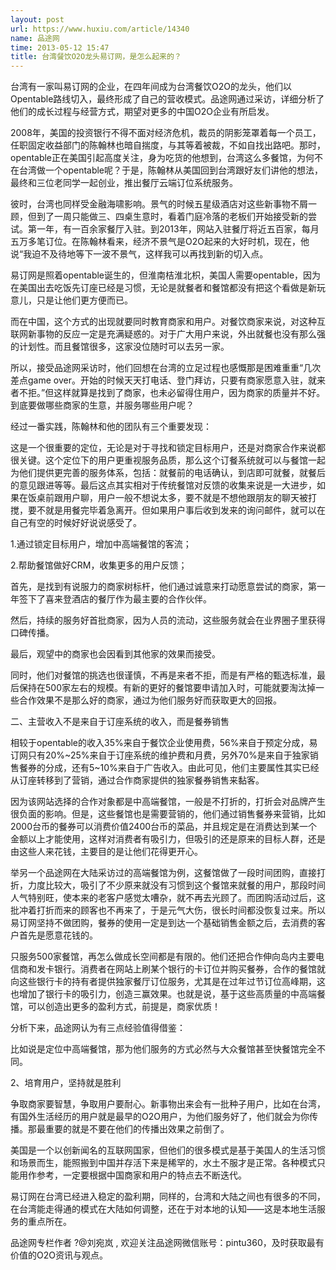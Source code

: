 ```yaml
---
layout: post
url: https://www.huxiu.com/article/14340
name: 品途网
time: 2013-05-12 15:47
title: 台湾餐饮O2O龙头易订网，是怎么起来的？
---
```

台湾有一家叫易订网的企业，在四年间成为台湾餐饮O2O的龙头，他们以Opentable路线切入，最终形成了自己的营收模式。品途网通过采访，详细分析了他们的成长过程与经营方式，期望对更多的中国O2O企业有所启发。

2008年，美国的投资银行不得不面对经济危机，裁员的阴影笼罩着每一个员工，任职固定收益部门的陈翰林也暗自揣度，与其等着被裁，不如自找出路吧。那时，opentable正在美国引起高度关注，身为吃货的他想到，台湾这么多餐馆，为何不在台湾做一个opentable呢？于是，陈翰林从美国回到台湾跟好友们讲他的想法，最终和三位老同学一起创业，推出餐厅云端订位系统服务。

彼时，台湾也同样受金融海啸影响。景气的时候五星级酒店对这些新事物不屑一顾，但到了一周只能做三、四桌生意时，看着门庭冷落的老板们开始接受新的尝试。第一年，有一百余家餐厅入驻。到2013年，网站入驻餐厅将近五百家，每月五万多笔订位。在陈翰林看来，经济不景气是O2O起来的大好时机，现在，他说“我迫不及待地等下一波不景气，这样我可以再找到新的切入点。

易订网是照着opentable诞生的，但淮南桔淮北枳，美国人需要opentable，因为在美国出去吃饭先订座已经是习惯，无论是就餐者和餐馆都没有把这个看做是新玩意儿，只是让他们更方便而已。

而在中国，这个方式的出现就要同时教育商家和用户。对餐饮商家来说，对这种互联网新事物的反应一定是充满疑惑的。对于广大用户来说，外出就餐也没有那么强的计划性。而且餐馆很多，这家没位随时可以去另一家。

所以，接受品途网采访时，他们回想在台湾的立足过程也感慨那是困难重重“几次差点game over。开始的时候天天打电话、登门拜访，只要有商家愿意入驻，就来者不拒。”但这样就算是找到了商家，也未必留得住用户，因为商家的质量并不好。到底要做哪些商家的生意，并服务哪些用户呢？

经过一番实践，陈翰林和他的团队有三个重要发现：

这是一个很重要的定位，无论是对于寻找和锁定目标用户，还是对商家合作来说都很关键。这个定位下的用户更重视服务品质，那么这个订餐系统就可以与餐馆一起为他们提供更完善的服务体系，包括：就餐前的电话确认，到店即可就餐，就餐后的意见跟进等等。最后这点其实相对于传统餐馆对反馈的收集来说是一大进步，如果在饭桌前跟用户聊，用户一般不想说太多，要不就是不想他跟朋友的聊天被打搅，要不就是用餐完毕着急离开。但如果用户事后收到发来的询问邮件，就可以在自己有空的时候好好说说感受了。

1.通过锁定目标用户，增加中高端餐馆的客流；

2.帮助餐馆做好CRM，收集更多的用户反馈；

首先，是找到有说服力的商家树标杆，他们通过诚意来打动愿意尝试的商家，第一年签下了喜来登酒店的餐厅作为最主要的合作伙伴。

然后，持续的服务好首批商家，因为人员的流动，这些服务就会在业界圈子里获得口碑传播。

最后，观望中的商家也会因看到其他家的效果而接受。

同时，他们对餐馆的挑选也很谨慎，不再是来者不拒，而是有严格的甄选标准，最后保持在500家左右的规模。有新的更好的餐馆要申请加入时，可能就要淘汰掉一些合作效果不是那么好的商家，通过为他们服务好而获取更大的回报。

二、主营收入不是来自于订座系统的收入，而是餐券销售

相较于opentable的收入35%来自于餐饮企业使用费，56%来自于预定分成，易订网只有20%~25%来自于订座系统的维护费和月费，另外70%是来自于独家销售餐券的分成，还有5~10%来自于广告收入。由此可见，他们主要属性其实已经从订座转移到了营销，通过合作商家提供的独家餐券销售来黏客。

因为该网站选择的合作对象都是中高端餐馆，一般是不打折的，打折会对品牌产生很负面的影响。但是，这些餐馆也是需要营销的，他们通过销售餐券来营销，比如2000台币的餐券可以消费价值2400台币的菜品，并且规定是在消费达到某一个金额以上才能使用，这样对消费者有吸引力，但吸引的还是原来的目标人群，还是由这些人来花钱，主要目的是让他们花得更开心。

举另一个品途网在大陆采访过的高端餐馆为例，这餐馆做了一段时间团购，直接打折，力度比较大，吸引了不少原来就没有习惯到这个餐馆来就餐的用户，那段时间人气特别旺，使本来的老客户感觉太嘈杂，就不再去光顾了。而团购活动过后，这批冲着打折而来的顾客也不再来了，于是元气大伤，很长时间都没恢复过来。所以易订网坚持不做团购，餐券的使用一定是到达一个基础销售金额之后，去消费的客户首先是愿意花钱的。

只服务500家餐馆，再怎么做成长空间都是有限的。他们还把合作伸向岛内主要电信商和发卡银行。消费者在网站上刷某个银行的卡订位并购买餐券，合作的餐馆就向这些银行卡的持有者提供独家餐厅订位服务，尤其是在过年过节订位高峰期，这也增加了银行卡的吸引力，创造三赢效果。也就是说，基于这些高质量的中高端餐馆，可以创造出更多的盈利方式，前提是，商家优质！

分析下来，品途网认为有三点经验值得借鉴：

比如说是定位中高端餐馆，那为他们服务的方式必然与大众餐馆甚至快餐馆完全不同。

2、培育用户，坚持就是胜利

争取商家要智慧，争取用户要耐心。新事物出来会有一批种子用户，比如在台湾，有国外生活经历的用户就是最早的O2O用户，为他们服务好了，他们就会为你传播。那最重要的就是不要在他们的传播出效果之前倒了。

美国是一个以创新闻名的互联网国家，但他们的很多模式是基于美国人的生活习惯和场景而生，能照搬到中国并存活下来是稀罕的，水土不服才是正常。各种模式只能用作参考，一定要根据中国商家和用户的特点去不断迭代。

易订网在台湾已经进入稳定的盈利期，同样的，台湾和大陆之间也有很多的不同，在台湾能走得通的模式在大陆如何调整，还在于对本地的认知——这是本地生活服务的重点所在。

品途网专栏作者 ?@刘宛岚 , 欢迎关注品途网微信账号：pintu360，及时获取最有价值的O2O资讯与观点。

